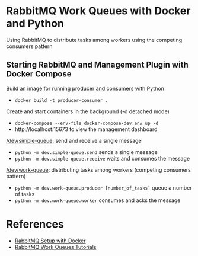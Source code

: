 # RabbitMQ Work Queues with Docker and Python
 Using RabbitMQ to distribute tasks among workers using the competing consumers pattern

## Starting RabbitMQ and Management Plugin with Docker Compose

Build an image for running producer and consumers with Python<br/>
- `docker build -t producer-consumer .`

Create and start containers in the background (-d detached mode)<br/>
- `docker-compose --env-file docker-compose-dev.env up -d`
- http://localhost:15673 to view the management dashboard

[/dev/simple-queue](https://github.com/mhadikus/rabbitmq-work-queues/tree/main/dev/simple-queue): send and receive a single message<br/>
- `python -m dev.simple-queue.send` sends a single message
- `python -m dev.simple-queue.receive` waits and consumes the message

[/dev/work-queue](https://github.com/mhadikus/rabbitmq-work-queues/tree/main/dev/work-queue): distributing tasks among workers (competing consumers pattern)<br/>
- `python -m dev.work-queue.producer [number_of_tasks]` queue a number of tasks
- `python -m dev.work-queue.worker` consumes and acks the message

# References

 - [RabbitMQ Setup with Docker](https://medium.com/@buttraheel6/simplifying-rabbitmq-setup-with-docker-a-step-by-step-guide-9698dc9ea4ff)
 - [RabbitMQ Work Queues Tutorials](https://www.rabbitmq.com/tutorials#2-work-queues)

